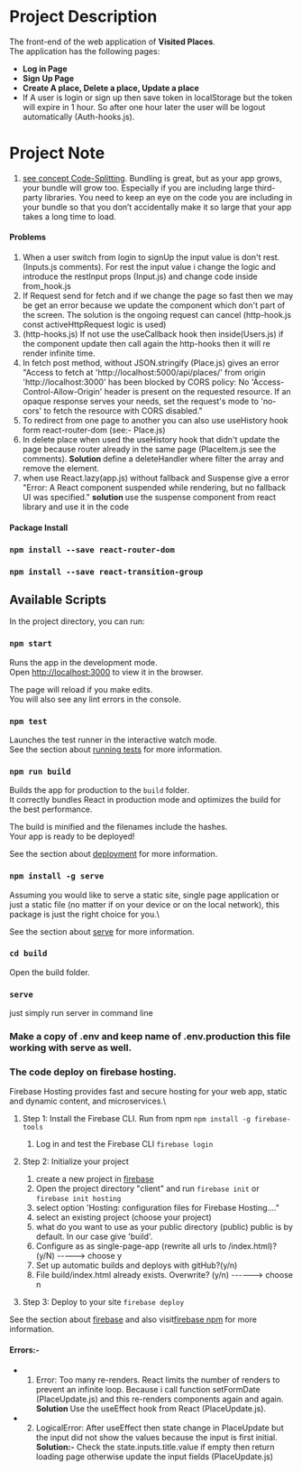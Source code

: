 # Project Description

The front-end of the web application of <strong>Visited Places</strong>. <br>
The application has the following pages:

- <strong> Log in Page </strong>
- <strong> Sign Up Page </strong>
- <strong> Create A place, Delete a place, Update a place</strong>
- If A user is login or sign up then save token in localStorage but the token will expire in 1 hour. So after one hour later the user will be logout automatically (Auth-hooks.js).

# Project Note

1. [see concept Code-Splitting](https://reactjs.org/docs/code-splitting.html). Bundling is great, but as your app grows, your bundle will grow too. Especially if you are including large third-party libraries. You need to keep an eye on the code you are including in your bundle so that you don’t accidentally make it so large that your app takes a long time to load.

#### Problems

1. When a user switch from login to signUp the input value is don't rest. (Inputs.js comments). For rest the input value i change the logic and introduce the restInput props (Input.js) and change code inside from_hook.js
2. If Request send for fetch and if we change the page so fast then we may be get an error because we update the component which don't part of the screen. The solution is the ongoing request can cancel (http-hook.js const activeHttpRequest logic is used)
3. (http-hooks.js) If not use the useCallback hook then inside(Users.js) if the component update then call again the http-hooks then it will re render infinite time.
4. In fetch post method, without JSON.stringify (Place.js) gives an error "Access to fetch at 'http://localhost:5000/api/places/' from origin 'http://localhost:3000' has been blocked by CORS policy: No 'Access-Control-Allow-Origin' header is present on the requested resource. If an opaque response serves your needs, set the request's mode to 'no-cors' to fetch the resource with CORS disabled."
5. To redirect from one page to another you can also use useHistory hook form react-router-dom (see:- Place.js)
6. In delete place when used the useHistory hook that didn't update the page because router already in the same page (PlaceItem.js see the comments).
   <strong> Solution </strong> define a deleteHandler where filter the array and remove the element.
7. when use React.lazy(app.js) without fallback and Suspense give a error "Error: A React component suspended while rendering, but no fallback UI was specified." <strong> solution </strong> use the suspense component from react library and use it in the code

#### Package Install

### `npm install --save react-router-dom`

### `npm install --save react-transition-group`

## Available Scripts

In the project directory, you can run:

### `npm start`

Runs the app in the development mode.\
Open [http://localhost:3000](http://localhost:3000) to view it in the browser.

The page will reload if you make edits.\
You will also see any lint errors in the console.

### `npm test`

Launches the test runner in the interactive watch mode.\
See the section about [running tests](https://facebook.github.io/create-react-app/docs/running-tests) for more information.

### `npm run build`

Builds the app for production to the `build` folder.\
It correctly bundles React in production mode and optimizes the build for the best performance.

The build is minified and the filenames include the hashes.\
Your app is ready to be deployed!

See the section about [deployment](https://facebook.github.io/create-react-app/docs/deployment) for more information.

### `npm install -g serve`

Assuming you would like to serve a static site, single page application or just a static file (no matter if on your device or on the local network), this package is just the right choice for you.\

See the section about [serve](https://www.npmjs.com/package/serve) for more information.

### `cd build`

Open the build folder.

### `serve`

just simply run server in command line

### Make a copy of .env and keep name of .env.production this file working with serve as well.

### The code deploy on firebase hosting.

Firebase Hosting provides fast and secure hosting for your web app, static and dynamic content, and microservices.\

1. Step 1: Install the Firebase CLI. Run from npm `npm install -g firebase-tools`
   1. Log in and test the Firebase CLI `firebase login`
2. Step 2: Initialize your project

   1. create a new project in [firebase](https://console.firebase.google.com/)
   2. Open the project directory "client" and run `firebase init` or `firebase init hosting`
   3. select option 'Hosting: configuration files for Firebase Hosting...."
   4. select an existing project (choose your project)
   5. what do you want to use as your public directory (public) public is by default. In our case give 'build'.
   6. Configure as as single-page-app (rewrite all urls to /index.html)? (y/N) -----> choose y
   7. Set up automatic builds and deploys with gitHub?(y/n)
   8. File build/index.html already exists. Overwrite? (y/n) ------> choose n

3. Step 3: Deploy to your site `firebase deploy`

See the section about [firebase](https://firebase.google.com/docs/hosting) and also visit[firebase npm](https://www.npmjs.com/package/firebase-tools) for more information.

#### Errors:-

- 1. Error: Too many re-renders. React limits the number of renders to prevent an infinite loop. Because i call function setFormDate (PlaceUpdate.js) and this re-renders components again and again.</br>
     <strong> Solution </strong> Use the useEffect hook from React (PlaceUpdate.js).
- 2. LogicalError: After useEffect then state change in PlaceUpdate but the input did not show the values because the input
     is first initial. </br>
     <strong> Solution:-</strong> Check the state.inputs.title.value if empty then return loading page otherwise update the input fields (PlaceUpdate.js)
